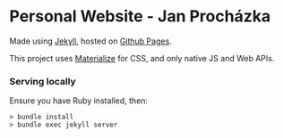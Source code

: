 # Personal Website - Jan Procházka

Made using [Jekyll](https://jekyllrb.com/), hosted on [Github Pages](https://pages.github.com/).

This project uses [Materialize](https://materializecss.com/) for CSS, and only native JS and Web APIs.

### Serving locally

Ensure you have Ruby installed, then:
```
> bundle install
> bundle exec jekyll server
```